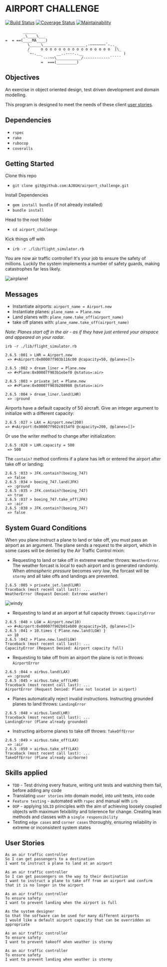 # AIRPORT CHALLENGE

[![Build Status](https://travis-ci.com/AJ8GH/airport_challenge.svg?branch=master)](https://travis-ci.com/AJ8GH/airport_challenge) [![Coverage Status](https://coveralls.io/repos/github/AJ8GH/airport_challenge/badge.svg?branch=master)](https://coveralls.io/github/AJ8GH/airport_challenge?branch=master) [![Maintainability](https://api.codeclimate.com/v1/badges/d2842c2f872b398661ac/maintainability)](https://codeclimate.com/github/AJ8GH/airport_challenge/maintainability)


```
        ______
        _\____\___
=  = ==(____MA____)
          \_____\___________________,-~~~~~~~`-.._
          /     o o o o o o o o o o o o o o o o  |\_
          `~-.__       __..----..__                  )
                `---~~\___________/------------`````
                =  ===(_________)

```

## Objectives

An exercise in object oriented design, test driven development and domain modelling.

This program is designed to meet the needs of these client [user stories](#user-stories).

## Dependencies

- `rspec`
- `rake`
- `rubocop`
- `coveralls`

## Getting Started

Clone this repo
- `git clone git@github.com:AJ8GH/airport_challenge.git`

Install Dependencies
- `gem install bundle` (if not already installed)
- `bundle install`

Head to the root folder
- `cd airport_challenge`

Kick things off with
- `irb -r ./lib/flight_simulator.rb`

You are now air traffic controller! It's your job to ensure the safety of millions. Luckily the system implements a number of safety guards, making catastrophes far less likely.

![airplane!](https://media.giphy.com/media/wvWJOoYmFnSp2/giphy.gif)

## Messages

- Instantiate airports: `airport_name = Airport.new`
- Instantiate planes: `plane_name = Plane.new`
- Land planes with: `plane_name.take_off(airport_name)`
- take off planes with: `plane_name.take_off(airport_name)`

_Note: Planes start off in the air - as if they have just entered your airspace and appeared on your radar._

```
irb -r ./lib/flight_simulator.rb

2.6.5 :001 > LHR = Airport.new
 => #<Airport:0x00007f903b116c00 @capacity=50, @planes=[]>

2.6.5 :002 > dream_liner = Plane.new
 => #<Plane:0x00007f903b1ebef0 @status=:air>

2.6.5 :003 > private_jet = Plane.new
 => #<Plane:0x00007f903b208988 @status=:air>

2.6.5 :004 > dream_liner.land(LHR)
 => :ground
```

Airports have a default capacity of 50 aircraft. Give an integer argument to initialize with a different capacity:

```
2.6.5 :027 > LAX = Airport.new(200)
=> #<Airport:0x00007f902c0154f0 @capacity=200, @planes=[]>
```

Or use the writer method to change after initialization:
```
2.6.5 :028 > LHR.capacity = 500
 => 500
```

The `contain?` method confirms if a plane has left or entered the airport after take off or landing:

```
2.6.5 :033 > JFK.contain?(boeing_747)
 => false
2.6.5 :034 > boeing_747.land(JFK)
 => :ground
2.6.5 :035 > JFK.contain?(boeing_747)
 => true
2.6.5 :037 > boeing_747.take_off(JFK)
 => :air
2.6.5 :038 > JFK.contain?(boeing_747)
 => false
```

## System Guard Conditions

When you plane instruct a plane to land or take off, you must pass an airport as an argument. The plane sends a request to the airport, which in some cases will be denied by the Air Traffic Control mixin:

- Requesting to land or take off in extreme weather throws: `WeatherError`. The weather forcast is local to each airport and is generated randomly. When *atmospheric pressure* becomes *very low*, the forcast will be `stormy` and all take offs and landings are prevented.

```
2.6.5 :005 > private_jet.land(LHR)
Traceback (most recent call last): ...
WeatherError (Request Denied: Extreme weather)
```
![windy](https://media.giphy.com/media/M9tpu3TPG42n6/giphy.gif)

- Requesting to land at an airport at full capacity throws: `CapacityError`

```
2.6.5 :040 > LGW = Airport.new(10)
 => #<Airport:0x00007f902b01eb00 @capacity=10, @planes=[]>
2.6.5 :041 > 10.times { Plane.new.land(LGW) }
 => 10
2.6.5 :042 > Plane.new.land(LGW)
Traceback (most recent call last): ...
CapacityError (Request Denied: Airport capacity full)
```

- Requesting to take off from an airport the plane is not in throws: `AirportError`

```
2.6.5 :044 > airbus.land(LAX)
 => :ground
2.6.5 :045 > airbus.take_off(LHR)
Traceback (most recent call last): ...
AirportError (Request Denied: Plane not located in airport)
```

- Planes automatically reject invalid instructions. Instructing grounded planes to land throws: `LandingError`

```
2.6.5 :048 > airbus.land(LHR)
Traceback (most recent call last): ...
LandingError (Plane already grounded)
```

  - Instructing airborne planes to take off throws: `TakeOffError`

```
2.6.5 :049 > airbus.take_off(LAX)
 => :air
2.6.5 :050 > airbus.take_off(LAX)
Traceback (most recent call last): ...
TakeOffError (Plane already airborne)
```

## Skills applied

- `TDD` - Test driving every feature, writing unit tests and watching them fail, before adding any code
- Translating `user stories` into domain model, into unit tests, into code
- `Feature testing` - automated with `rspec` and manual with `irb`
- `OOP` - applying `SOLID` principles with the aim of achieving loosely coupled objects with maximum felxibility and tolerence for change. Creating lean methods and classes with a `single responsibility`
- Testing `edge cases` and `corner cases` thoroughly, ensuring reliability in extreme or inconsistent system states

## User Stories

```
As an air traffic controller
So I can get passengers to a destination
I want to instruct a plane to land at an airport

As an air traffic controller
So I can get passengers on the way to their destination
I want to instruct a plane to take off from an airport and confirm that it is no longer in the airport

As an air traffic controller
To ensure safety
I want to prevent landing when the airport is full

As the system designer
So that the software can be used for many different airports
I would like a default airport capacity that can be overridden as appropriate

As an air traffic controller
To ensure safety
I want to prevent takeoff when weather is stormy

As an air traffic controller
To ensure safety
I want to prevent landing when weather is stormy
```
